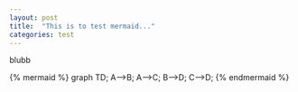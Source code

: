 ```yaml
---
layout: post
title:  "This is to test mermaid..."
categories: test
---
```


blubb

{% mermaid %}
graph TD;
    A-->B;
    A-->C;
    B-->D;
    C-->D;
{% endmermaid %}
